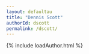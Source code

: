 ```yaml
---
layout: defaultau
title: "Dennis Scott"
authorId: dscott
permalink: /dscott/
---
```

{% include loadAuthor.html %}
<script>
    $(document).ready(function(){
        showAuthorBio('{{ page.authorId }}');
   });
</script>
